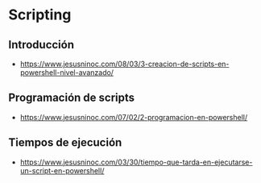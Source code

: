 # Scripting

## Introducción
* https://www.jesusninoc.com/08/03/3-creacion-de-scripts-en-powershell-nivel-avanzado/

## Programación de scripts
* https://www.jesusninoc.com/07/02/2-programacion-en-powershell/

## Tiempos de ejecución
* https://www.jesusninoc.com/03/30/tiempo-que-tarda-en-ejecutarse-un-script-en-powershell/
